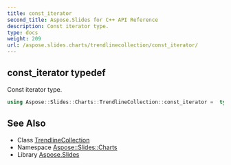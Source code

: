 ```yaml
---
title: const_iterator
second_title: Aspose.Slides for C++ API Reference
description: Const iterator type.
type: docs
weight: 209
url: /aspose.slides.charts/trendlinecollection/const_iterator/
---
```

## const_iterator typedef


Const iterator type.

```cpp
using Aspose::Slides::Charts::TrendlineCollection::const_iterator =  typename iterator_holder_type::const_iterator
```

## See Also

* Class [TrendlineCollection](../)
* Namespace [Aspose::Slides::Charts](../../)
* Library [Aspose.Slides](../../../)